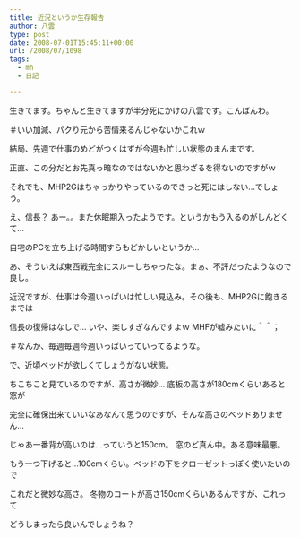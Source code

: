 ```yaml
---
title: 近況というか生存報告
author: 八雲
type: post
date: 2008-07-01T15:45:11+00:00
url: /2008/07/1098
tags:
  - mh
  - 日記

---
```

生きてます。ちゃんと生きてますが半分死にかけの八雲です。こんばんわ。
  
＃いい加減、パクり元から苦情来るんじゃないかこれｗ

結局、先週で仕事のめどがつくはずが今週も忙しい状態のまんまです。
  
正直、この分だとお先真っ暗なのではないかと思わざるを得ないのですがｗ

それでも、MHP2Gはちゃっかりやっているのできっと死にはしない…でしょう。
  
え、信長？ あー。。また休眠期入ったようです。というかもう入るのがしんどくて…
  
自宅のPCを立ち上げる時間すらもどかしいというか…
  
あ、そういえば東西戦完全にスルーしちゃったな。まぁ、不評だったようなので良し。

近況ですが、仕事は今週いっぱいは忙しい見込み。その後も、MHP2Gに飽きるまでは
  
信長の復帰はなしで… いや、楽しすぎなんですよｗ MHFが嘘みたいに＾＾；
  
＃なんか、毎週毎週今週いっぱいっていってるような。

で、近頃ベッドが欲しくてしょうがない状態。
  
ちこちこと見ているのですが、高さが微妙… 底板の高さが180cmくらいあると窓が
  
完全に確保出来ていいなあなんて思うのですが、そんな高さのベッドありません…
  
じゃあ一番背が高いのは…っていうと150cm。 窓のど真ん中。ある意味最悪。
  
もう一つ下げると…100cmくらい。ベッドの下をクローゼットっぽく使いたいので
  
これだと微妙な高さ。 冬物のコートが高さ150cmくらいあるんですが、これって
  
どうしまったら良いんでしょうね？
